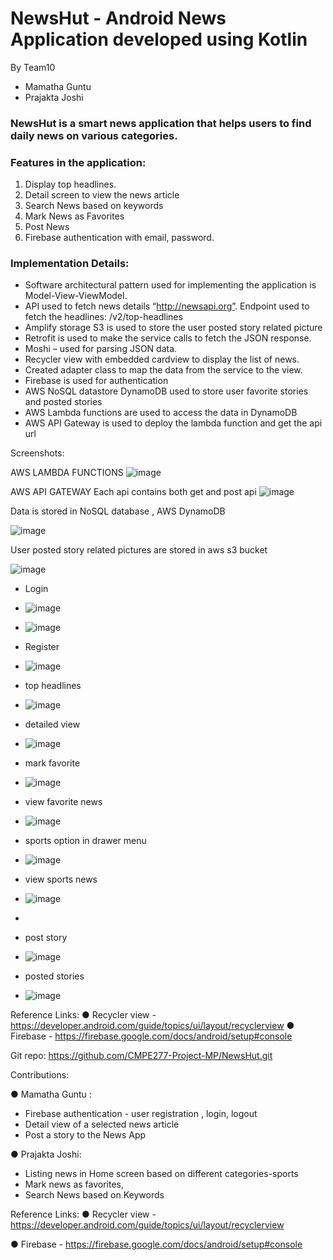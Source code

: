 # NewsHut - Android News Application developed using Kotlin
By 
Team10
- Mamatha Guntu 
- Prajakta Joshi

### NewsHut is a smart news application that helps users to find daily news on various categories.

### Features in the application:
1.	Display top headlines.
2.	Detail screen to view the news article 
3.	Search News based on keywords
4.	Mark News as Favorites
5.	Post News 
6.	Firebase authentication with email, password.

### Implementation Details:
-	Software architectural pattern used for implementing the application is Model-View-ViewModel.
-	API used to fetch news details “http://newsapi.org”. Endpoint used to fetch the headlines:  /v2/top-headlines
-	Amplify storage S3 is used to store the user posted story related picture
- Retrofit is used to make the service calls to fetch the JSON response.
-	Moshi – used for parsing JSON data.
- Recycler view with embedded cardview to display the list of news.
- Created adapter class to map the data from the service to the view.
- Firebase is used for authentication 
- AWS NoSQL datastore DynamoDB used to store user favorite stories and posted stories
- AWS Lambda functions are used to access the data in DynamoDB
- AWS API Gateway is used to deploy the lambda function and get the api url 

Screenshots:

AWS  LAMBDA FUNCTIONS
![image](https://user-images.githubusercontent.com/2658837/119383200-e3911b80-bc77-11eb-940a-4e771ed29f10.png)


AWS API GATEWAY
 Each api contains both get and post api 
![image](https://user-images.githubusercontent.com/2658837/119383188-e0962b00-bc77-11eb-9049-6ce5b7028d82.png)


Data is stored in NoSQL database , AWS DynamoDB
 
![image](https://user-images.githubusercontent.com/2658837/119383157-db38e080-bc77-11eb-8659-a66e44266ec4.png)


User posted story related pictures are stored in aws s3 bucket
 
![image](https://user-images.githubusercontent.com/2658837/119383135-d6742c80-bc77-11eb-9358-1f14d0c0fda2.png)



- Login 
- ![image](https://user-images.githubusercontent.com/2658837/119383265-f7d51880-bc77-11eb-9c61-a2eb281d0e7d.png)
- ![image](https://user-images.githubusercontent.com/2658837/119383302-03284400-bc78-11eb-8754-f2b858a66f5c.png)

- Register 
- ![image](https://user-images.githubusercontent.com/2658837/119383293-ff94bd00-bc77-11eb-94e1-bba07fce36d1.png)

- top headlines
- ![image](https://user-images.githubusercontent.com/2658837/119383317-08858e80-bc78-11eb-928d-8b334247de5e.png)

- detailed view 
- ![image](https://user-images.githubusercontent.com/2658837/119383333-0d4a4280-bc78-11eb-858f-a21aad320c77.png)

- mark favorite
- ![image](https://user-images.githubusercontent.com/2658837/119383355-12a78d00-bc78-11eb-9971-bcf6fe2aa665.png)

- view favorite news
- ![image](https://user-images.githubusercontent.com/2658837/119383368-16d3aa80-bc78-11eb-9f42-05c888692b8d.png)

- sports option in drawer menu
- ![image](https://user-images.githubusercontent.com/2658837/119383389-1c30f500-bc78-11eb-9111-10b31025bebb.png)

- view sports news 
- ![image](https://user-images.githubusercontent.com/2658837/119383397-1fc47c00-bc78-11eb-9910-2f0fb3dcb8f7.png)
- 
- post story
- ![image](https://user-images.githubusercontent.com/2658837/119384356-6ff00e00-bc79-11eb-88c4-cd4e794bc57b.png)

- posted stories
- ![image](https://user-images.githubusercontent.com/2658837/119384299-564ec680-bc79-11eb-8c89-d82b18abbc08.png)


Reference Links:
●	Recycler view - https://developer.android.com/guide/topics/ui/layout/recyclerview
●	Firebase - https://firebase.google.com/docs/android/setup#console
 

Git repo: https://github.com/CMPE277-Project-MP/NewsHut.git

Contributions:

●	Mamatha Guntu : 

-	Firebase authentication - user registration , login, logout
-	Detail view of a selected news article
-	Post a story to the News App

●	Prajakta Joshi: 

-	Listing news in Home screen based on different categories-sports
-	Mark news as favorites,
-	Search News based on Keywords

Reference Links:
●	Recycler view - https://developer.android.com/guide/topics/ui/layout/recyclerview

●	Firebase - https://firebase.google.com/docs/android/setup#console
